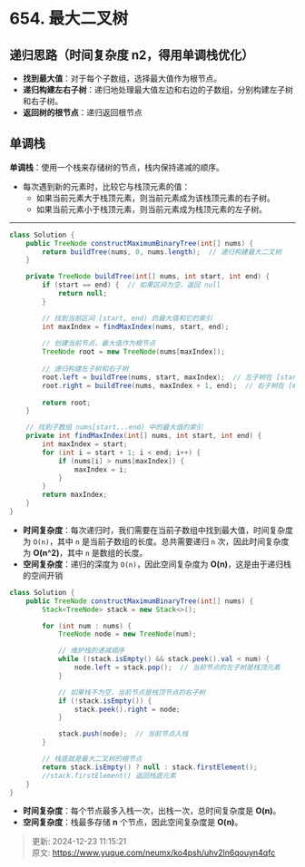 # 654. 最大二叉树

## 递归思路（时间复杂度 n2，得用单调栈优化）
+ **找到最大值**：对于每个子数组，选择最大值作为根节点。
+ **递归构建左右子树**：递归地处理最大值左边和右边的子数组，分别构建左子树和右子树。
+ **返回树的根节点**：递归返回根节点

## 单调栈
**单调栈**：使用一个栈来存储树的节点，栈内保持递减的顺序。

+ 每次遇到新的元素时，比较它与栈顶元素的值：
    - 如果当前元素大于栈顶元素，则当前元素成为该栈顶元素的右子树。
    - 如果当前元素小于栈顶元素，则当前元素成为栈顶元素的左子树。

---

```java
class Solution {
    public TreeNode constructMaximumBinaryTree(int[] nums) {
        return buildTree(nums, 0, nums.length);  // 递归构建最大二叉树
    }

    private TreeNode buildTree(int[] nums, int start, int end) {
        if (start == end) {  // 如果区间为空，返回 null
            return null;
        }

        // 找到当前区间 [start, end) 的最大值和它的索引
        int maxIndex = findMaxIndex(nums, start, end);
        
        // 创建当前节点，最大值作为根节点
        TreeNode root = new TreeNode(nums[maxIndex]);
        
        // 递归构建左子树和右子树
        root.left = buildTree(nums, start, maxIndex);  // 左子树在 [start, maxIndex)
        root.right = buildTree(nums, maxIndex + 1, end);  // 右子树在 [maxIndex+1, end)
        
        return root;
    }

    // 找到子数组 nums[start...end) 中的最大值的索引
    private int findMaxIndex(int[] nums, int start, int end) {
        int maxIndex = start;
        for (int i = start + 1; i < end; i++) {
            if (nums[i] > nums[maxIndex]) {
                maxIndex = i;
            }
        }
        return maxIndex;
    }
}
```



+ **时间复杂度**：每次递归时，我们需要在当前子数组中找到最大值，时间复杂度为 `O(n)`，其中 `n` 是当前子数组的长度。总共需要递归 `n` 次，因此时间复杂度为 **O(n^2)**，其中 `n` 是数组的长度。
+ **空间复杂度**：递归的深度为 `O(n)`，因此空间复杂度为 **O(n)**，这是由于递归栈的空间开销

```java
class Solution {
    public TreeNode constructMaximumBinaryTree(int[] nums) {
        Stack<TreeNode> stack = new Stack<>();

        for (int num : nums) {
            TreeNode node = new TreeNode(num);

            // 维护栈的递减顺序
            while (!stack.isEmpty() && stack.peek().val < num) {
                node.left = stack.pop();  // 当前节点的左子树是栈顶元素
            }

            // 如果栈不为空，当前节点是栈顶节点的右子树
            if (!stack.isEmpty()) {
                stack.peek().right = node;
            }

            stack.push(node);  // 当前节点入栈
        }

        // 栈底就是最大二叉树的根节点
        return stack.isEmpty() ? null : stack.firstElement();
        //stack.firstElement() 返回栈底元素
    }
}

```

+ **时间复杂度**：每个节点最多入栈一次，出栈一次，总时间复杂度是 **O(n)**。
+ **空间复杂度**：栈最多存储 **n** 个节点，因此空间复杂度是 **O(n)**。



> 更新: 2024-12-23 11:15:21  
> 原文: <https://www.yuque.com/neumx/ko4psh/uhv2ln6qouyn4qfc>